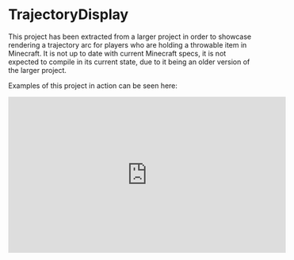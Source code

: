# TrajectoryDisplay

This project has been extracted from a larger project in order to showcase rendering a trajectory arc for players who are holding a throwable item in Minecraft.
It is not up to date with current Minecraft specs, it is not expected to compile in its current state, due to it being an older version of the larger project.

Examples of this project in action can be seen here:
<iframe width="560" height="315" src="https://www.youtube.com/embed/SrXF0cJ690g?si=9AM6gp85fdU_63oK" title="YouTube video player" frameborder="0" allow="accelerometer; autoplay; clipboard-write; encrypted-media; gyroscope; picture-in-picture; web-share" allowfullscreen></iframe>

